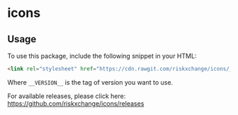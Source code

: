 # icons

## Usage

To use this package, include the following snippet in your HTML:

```html
<link rel="stylesheet" href="https://cdn.rawgit.com/riskxchange/icons/__VERSION__/dist/main.min.css" />
```

Where `__VERSION__` is the tag of version you want to use.

For available releases, please click here:
https://github.com/riskxchange/icons/releases
